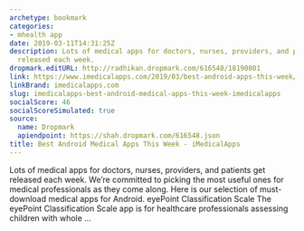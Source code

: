 ```yaml
---
archetype: bookmark
categories:
- mhealth app
date: 2019-03-11T14:31:25Z
description: Lots of medical apps for doctors, nurses, providers, and patients get
  released each week.
dropmark.editURL: http://radhikan.dropmark.com/616548/18190801
link: https://www.imedicalapps.com/2019/03/best-android-apps-this-week/
linkBrand: imedicalapps.com
slug: imedicalapps-best-android-medical-apps-this-week-imedicalapps
socialScore: 46
socialScoreSimulated: true
source:
  name: Dropmark
  apiendpoint: https://shah.dropmark.com/616548.json
title: Best Android Medical Apps This Week - iMedicalApps
---
```

Lots of medical apps for doctors, nurses, providers, and patients get released each week. We’re committed to picking the most useful ones for medical professionals as they come along. Here is our selection of must-download medical apps for Android. eyePoint Classification Scale The eyePoint Classification Scale app is for healthcare professionals assessing children with whole …